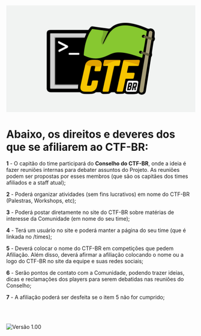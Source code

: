 
![GitHub Logo](https://raw.githubusercontent.com/thezakman/CTF-BR_Branding/master/Readme/colorido.png) 
# Abaixo, os direitos e deveres dos que se afiliarem ao CTF-BR:

**1** - O capitão do time participará do **Conselho do CTF-BR**, onde a ideia é fazer reuniões internas para debater assuntos do Projeto. As reuniões podem ser propostas por esses membros (que são os capitães dos times afiliados e a staff atual);

**2** - Poderá organizar atividades (sem fins lucrativos) em nome do CTF-BR (Palestras, Workshops, etc);

**3** - Poderá postar diretamente no site do CTF-BR sobre matérias de interesse da Comunidade (em nome do seu time);

**4** - Terá um usuário no site e poderá manter a página do seu time (que é linkada no /times);

**5** - Deverá colocar o nome do CTF-BR em competições que pedem Afiliação. Além disso, deverá afirmar a afiliação colocando o nome ou a logo do CTF-BR no site da equipe e suas redes sociais;

**6** - Serão pontos de contato com a Comunidade, podendo trazer ideias, dicas e reclamações dos players para serem debatidas nas  reuniões do Conselho;

**7** - A afiliação poderá ser desfeita se o item 5 não for cumprido;



<br/><br/>
  
![Versão 1.00](https://img.shields.io/badge/Version-1.00-green.svg)
  
